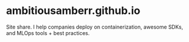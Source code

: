 # ambitiousamberr.github.io
Site share. I help companies deploy on containerization, awesome SDKs, and MLOps tools + best practices.
